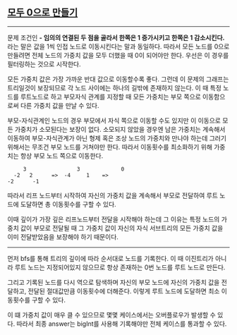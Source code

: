 ## [모두 0으로 만들기](https://school.programmers.co.kr/learn/courses/30/lessons/76503)

---

문제 조건인 **- 임의의 연결된 두 점을 골라서 한쪽은 1 증가시키고 한쪽은 1 감소시킨다.** 라는 말은 값을 1씩 인접 노드로 이동시킨다는 말과 동일하다. 따라서 모든 노드를 0으로 만들려면 전체 노드의 가중치 값을 모두 더했을 때 0이 되어야만 한다. 우선은 이 경우를 필터링하는 것으로 시작한다.

모든 가중치 값은 가장 가까운 반대 값으로 이동할수록 좋다. 그런데 이 문제의 그래프는 트리일것이 보장되므로 각 노드 사이에는 하나의 길밖에 존재하지 않는다. 이 때 특정 노드를 루트노드로 하고 부모자식 관계를 지정할 때 모든 가중치는 부모 쪽으로 이동함으로써 다른 가중치 값을 만날 수 있다.

부모-자식관계인 노드의 경우 부모에서 자식 쪽으로 이동할 수도 있지만 이 이동으로 모든 가중치가 소모된다는 보장이 없다. 소모되지 않았을 경우엔 남은 가중치는 계속해서 이동하여 부모-자식관계가 아닌 형제 혹은 조상 노드의 가중치와 만나야 하는데 그러기 위해서는 무조건 부모 노드를 거쳐야만 한다. 따라서 이동횟수를 최소화하기 위해 가중치는 항상 부모 노드 쪽으로 이동한다.

         3                3             0
      -2   2      =>  -4     1    =>
    -2      -1

따라서 리프 노드부터 시작하여 자신의 가중치 값을 계속해서 부모로 전달하여 루트 노드에 도달하면 총 이동횟수를 구할 수 있다.

이때 깊이가 가장 깊은 리프노드부터 전달을 시작해야 하는데 그 이유는 특정 노드의 가중치 값이 부모로 전달될 때 그 가중치 값이 자신의 자식 서브트리의 모든 가중치 값을 이미 전달받았음을 보장해야 하기 때문이다.

---

먼저 bfs를 통해 트리의 깊이에 따라 순서대로 노드를 기록한다. 이 때 이진트리가 아니라 루트 노드는 지정되어있지 않으므로 항상 존재하는 0번 노드를 루트 노드로 만든다.

그리고 기록된 노드를 다시 역으로 탐색하며 자신의 부모 노드에 자신의 가중치 값을 전달하고, 전달된 절대값만큼 이동횟수에 더해준다. 이렇게 루트 노드에 도달하면 최소 이동횟수를 구할 수 있다.

이 떄 가중치 값이 매우 클 수 있으므로 몇몇 케이스에서는 오버플로우가 발생할 수 있다. 따라서 최종 answer는 bigInt를 사용해 기록해야만 전체 케이스를 통과할 수 있다.
